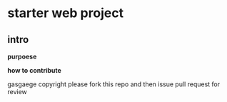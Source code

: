 <h1>starter web project</h1>

<h2> intro</h2>

<strong>purpoese</strong>

<b>how to contribute</b>

gasgaege
copyright 
please fork this repo and then issue pull request for review